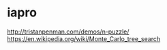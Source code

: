 # iapro
http://tristanpenman.com/demos/n-puzzle/ 
https://en.wikipedia.org/wiki/Monte_Carlo_tree_search
